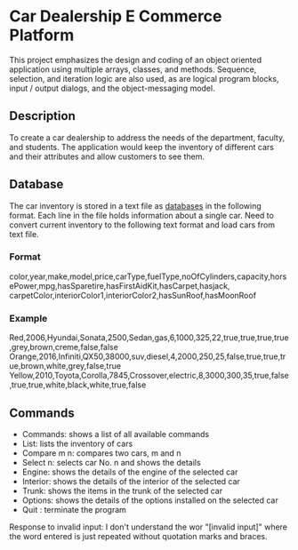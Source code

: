 # Car Dealership E Commerce Platform

This project emphasizes the design and coding of an object oriented application using multiple arrays, classes, and methods. Sequence, selection, and iteration logic are also used, as are logical program blocks, input / output dialogs, and the object-messaging model.

## Description

To create a car dealership to address the needs of the department, faculty, and students. The application would keep the inventory of different cars and their attributes and allow customers to see them.

## Database

The car inventory is stored in a text file as [databases](./cars.txt) in the following format. Each line in the file holds information about a single car. Need to convert current inventory to the following text format and load cars from text file.

### Format

color,year,make,model,price,carType,fuelType,noOfCylinders,capacity,horsePower,mpg,hasSparetire,hasFirstAidKit,hasCarpet,hasjack, carpetColor,interiorColor1,interiorColor2,hasSunRoof,hasMoonRoof

### Example

Red,2006,Hyundai,Sonata,2500,Sedan,gas,6,1000,325,22,true,true,true,true,grey,brown,creme,false,false
Orange,2016,Infiniti,QX50,38000,suv,diesel,4,2000,250,25,false,true,true,true,brown,white,grey,false,true
Yellow,2010,Toyota,Corolla,7845,Crossover,electric,8,3000,300,35,true,false,true,true,white,black,white,true,false

## Commands

- Commands: shows a list of all available commands
- List: lists the inventory of cars
- Compare m n: compares two cars, m and n
- Select n: selects car No. n and shows the details
- Engine: shows the details of the engine of the selected car
- Interior: shows the details of the interior of the selected car
- Trunk: shows the items in the trunk of the selected car
- Options: shows the details of the options installed on the selected car
- Quit : terminate the program

Response to invalid input: I don't understand the wor "[invalid input]" where the word entered is just repeated without quotation marks and braces.
